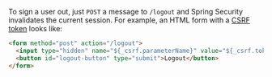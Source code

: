 To sign a user out, just `POST` a message to `/logout` and Spring Security invalidates the current session. For example, an HTML form with a [CSRF token](https://docs.spring.io/spring-security/site/docs/5.0.x/reference/html/csrf.html) looks like:

```html
<form method="post" action="/logout">
  <input type="hidden" name="${_csrf.parameterName}" value="${_csrf.token}" />
  <button id="logout-button" type="submit">Logout</button>
</form>
```
